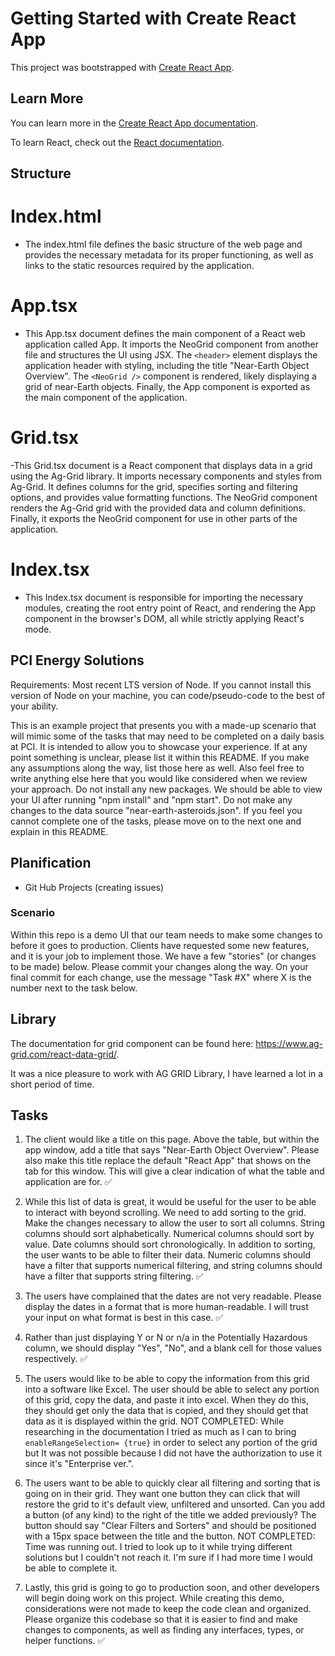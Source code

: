 # Getting Started with Create React App

This project was bootstrapped with [Create React App](https://github.com/facebook/create-react-app).

## Learn More

You can learn more in the [Create React App documentation](https://facebook.github.io/create-react-app/docs/getting-started).

To learn React, check out the [React documentation](https://reactjs.org/).

## Structure

# Index.html
- The index.html file defines the basic structure of the web page and provides the necessary metadata for its proper functioning, as well as links to the static resources required by the application.

# App.tsx
- This App.tsx document defines the main component of a React web application called App. It imports the NeoGrid component from another file and structures the UI using JSX. The `<header>` element displays the application header with styling, including the title "Near-Earth Object Overview". The `<NeoGrid />` component is rendered, likely displaying a grid of near-Earth objects. Finally, the App component is exported as the main component of the application.

# Grid.tsx
-This Grid.tsx document is a React component that displays data in a grid using the Ag-Grid library. It imports necessary components and styles from Ag-Grid. It defines columns for the grid, specifies sorting and filtering options, and provides value formatting functions. The NeoGrid component renders the Ag-Grid grid with the provided data and column definitions. Finally, it exports the NeoGrid component for use in other parts of the application.

# Index.tsx
- This Index.tsx document is responsible for importing the necessary modules, creating the root entry point of React, and rendering the App component in the browser's DOM, all while strictly applying React's mode.


## PCI Energy Solutions

Requirements: Most recent LTS version of Node. If you cannot install this version of Node on your machine, you can code/pseudo-code to the best of your ability.

This is an example project that presents you with a made-up scenario that will mimic some of the tasks that may need to be completed on a daily basis at PCI. It is intended to allow you to showcase your experience. If at any point something is unclear, please list it within this README. If you make any assumptions along the way, list those here as well. Also feel free to write anything else here that you would like considered when we review your approach. Do not install any new packages. We should be able to view your UI after running "npm install" and "npm start". Do not make any changes to the data source "near-earth-asteroids.json". If you feel you cannot complete one of the tasks, please move on to the next one and explain in this README.


## Planification

- Git Hub Projects (creating issues)


### Scenario

Within this repo is a demo UI that our team needs to make some changes to before it goes to production. Clients have requested some new features, and it is your job to implement those. We have a few "stories" (or changes to be made) below. Please commit your changes along the way. On your final commit for each change, use the message "Task #X" where X is the number next to the task below.

## Library

The documentation for grid component can be found here: <https://www.ag-grid.com/react-data-grid/>.

It was a nice pleasure to work with AG GRID Library, I have learned a lot in a short period of time.

## Tasks

1. The client would like a title on this page. Above the table, but within the app window, add a title that says "Near-Earth Object Overview". Please also make this title replace the default "React App" that shows on the tab for this window. This will give a clear indication of what the table and application are for. ✅

2. While this list of data is great, it would be useful for the user to be able to interact with beyond scrolling. We need to add sorting to the grid. Make the changes necessary to allow the user to sort all columns. String columns should sort alphabetically. Numerical columns should sort by value. Date columns should sort chronologically. In addition to sorting, the user wants to be able to filter their data. Numeric columns should have a filter that supports numerical filtering, and string columns should have a filter that supports string filtering. ✅

3. The users have complained that the dates are not very readable. Please display the dates in a format that is more human-readable. I will trust your input on what format is best in this case. ✅

4. Rather than just displaying Y or N or n/a in the Potentially Hazardous column, we should display "Yes", "No", and a blank cell for those values respectively. ✅

5. The users would like to be able to copy the information from this grid into a software like Excel. The user should be able to select any portion of this grid, copy the data, and paste it into excel. When they do this, they should get only the data that is copied, and they should get that data as it is displayed within the grid.
NOT COMPLETED: While researching in the documentation I tried as much as I can to bring `enableRangeSelection= {true}` in order to select any portion of the grid but It was not possible because I did not have the authorization to use it since it's "Enterprise ver.".

6. The users want to be able to quickly clear all filtering and sorting that is going on in their grid. They want one button they can click that will restore the grid to it's default view, unfiltered and unsorted. Can you add a button (of any kind) to the right of the title we added previously? The button should say "Clear Filters and Sorters" and should be positioned with a 15px space between the title and the button.
NOT COMPLETED: Time was running out. I tried to look up to it while trying different solutions but I couldn't not reach it. I'm sure if I had more time I would be able to complete it.

7. Lastly, this grid is going to go to production soon, and other developers will begin doing work on this project. While creating this demo, considerations were not made to keep the code clean and organized. Please organize this codebase so that it is easier to find and make changes to components, as well as finding any interfaces, types, or helper functions. ✅